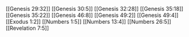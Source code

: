 [[Genesis 29:32]]
[[Genesis 30:5]]
[[Genesis 32:28]]
[[Genesis 35:18]]
[[Genesis 35:22]]
[[Genesis 46:8]]
[[Genesis 49:2]]
[[Genesis 49:4]]
[[Exodus 1:2]]
[[Numbers 1:5]]
[[Numbers 13:4]]
[[Numbers 26:5]]
[[Revelation 7:5]]
